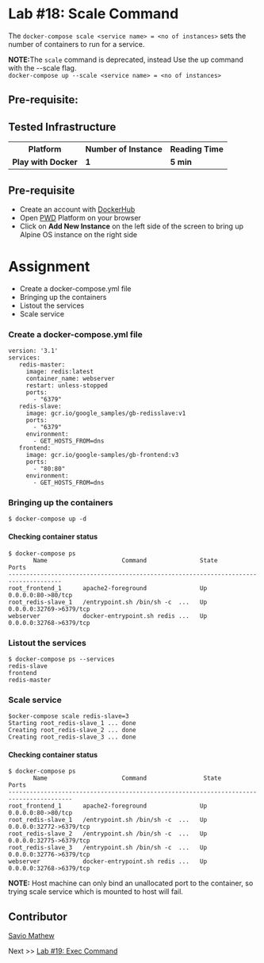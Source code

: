 # Lab #18: Scale Command
The `docker-compose scale <service name> = <no of instances>` sets the number of containers to run for a service.

<b>NOTE:</b>The `scale` command is deprecated, instead Use the up command with the --scale flag.<br>
`docker-compose up --scale <service name> = <no of instances>`

## Pre-requisite:

## Tested Infrastructure

<table class="tg">
  <tr>
    <th class="tg-yw4l"><b>Platform</b></th>
    <th class="tg-yw4l"><b>Number of Instance</b></th>
    <th class="tg-yw4l"><b>Reading Time</b></th>
    
  </tr>
  <tr>
    <td class="tg-yw4l"><b> Play with Docker</b></td>
    <td class="tg-yw4l"><b>1</b></td>
    <td class="tg-yw4l"><b>5 min</b></td>
    
  </tr>
  
</table>

## Pre-requisite

- Create an account with [DockerHub](https://hub.docker.com)
- Open [PWD](https://labs.play-with-docker.com/) Platform on your browser 
- Click on **Add New Instance** on the left side of the screen to bring up Alpine OS instance on the right side

# Assignment
- Create a docker-compose.yml file
- Bringing up the containers
- Listout the services
- Scale service

### Create a docker-compose.yml file
```
version: '3.1'
services:
   redis-master:
     image: redis:latest 
     container_name: webserver
     restart: unless-stopped
     ports:
       - "6379"
   redis-slave: 
     image: gcr.io/google_samples/gb-redisslave:v1 
     ports: 
       - "6379"
     environment: 
       - GET_HOSTS_FROM=dns
   frontend: 
     image: gcr.io/google-samples/gb-frontend:v3 
     ports: 
       - "80:80" 
     environment: 
       - GET_HOSTS_FROM=dns
```

### Bringing up the containers
```
$ docker-compose up -d
```

#### Checking container status
```
$ docker-compose ps
       Name                     Command               State            Ports         
-------------------------------------------------------------------------------------
root_frontend_1      apache2-foreground               Up      0.0.0.0:80->80/tcp     
root_redis-slave_1   /entrypoint.sh /bin/sh -c  ...   Up      0.0.0.0:32769->6379/tcp
webserver            docker-entrypoint.sh redis ...   Up      0.0.0.0:32768->6379/tcp  
```

### Listout the services
```
$ docker-compose ps --services
redis-slave
frontend
redis-master
```

### Scale service 
```
$ocker-compose scale redis-slave=3
Starting root_redis-slave_1 ... done
Creating root_redis-slave_2 ... done
Creating root_redis-slave_3 ... done
```
#### Checking container status
```
$ docker-compose ps
       Name                     Command                State              Ports         
----------------------------------------------------------------------------------------
root_frontend_1      apache2-foreground               Up         0.0.0.0:80->80/tcp                      
root_redis-slave_1   /entrypoint.sh /bin/sh -c  ...   Up         0.0.0.0:32772->6379/tcp
root_redis-slave_2   /entrypoint.sh /bin/sh -c  ...   Up         0.0.0.0:32775->6379/tcp
root_redis-slave_3   /entrypoint.sh /bin/sh -c  ...   Up         0.0.0.0:32776->6379/tcp
webserver            docker-entrypoint.sh redis ...   Up         0.0.0.0:32768->6379/tcp
```
<b>NOTE:</b> Host machine can only bind an unallocated port to the container, so trying scale service which is mounted to host will fail.

## Contributor
[Savio Mathew](https://www.linkedin.com/in/saviovettoor)

Next >> [Lab #19: Exec Command](http://dockerlabs.collabnix.com/intermediate/workshop/DockerCompose/Lab_%234_Exec_Command.html)
